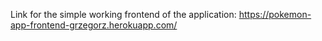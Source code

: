 Link for the simple working frontend of the application:
https://pokemon-app-frontend-grzegorz.herokuapp.com/
